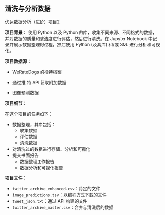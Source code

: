 ## 清洗与分析数据

优达数据分析（进阶）项目2

**项目背景：** 使用 Python 以及 Python 的库，收集不同来源、不同格式的数据，并对数据的质量和整洁度进行评估，然后进行清洗。在 Jupyter Notebook 中记录并展示数据整理的过程，然后使用 Python (及其库) 和/或 SQL 进行分析和可视化。

**项目数据源：** 

- WeRateDogs 的推特档案

- 通过推 特 API 获取附加数据
- 图像预测数据

**项目细节：** 

在这个项目的任务如下：

- 数据整理，其中包括：
  - 收集数据
  - 评估数据
  - 清洗数据
- 对清洗过的数据进行存储、分析和可视化
- 提交书面报告
  - 数据整理工作报告
  - 数据分析和可视化报告

**项目文件：**

- `twitter_archive_enhanced.csv`：给定的文件
- `image_predictions.tsv`：以编程方式下载的文件
- `tweet_json.txt`：通过 API 构建的文件
- `twitter_archive_master.csv`：合并与清洗后的数据

